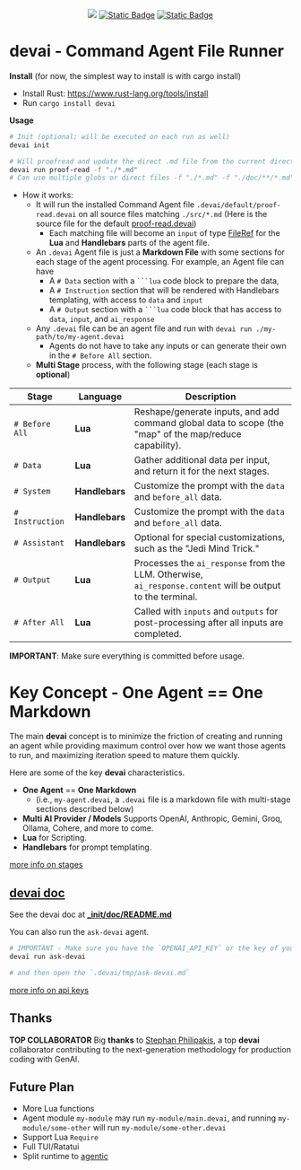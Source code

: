 <div align="center">

<a href="https://crates.io/crates/devai"><img src="https://img.shields.io/crates/v/devai.svg" /></a>
<a href="https://github.com/jeremychone/rust-devai"><img alt="Static Badge" src="https://img.shields.io/badge/GitHub-Repo?color=%23336699"></a>
<a href="https://www.youtube.com/watch?v=DSuvkCHdD5I&list=PL7r-PXl6ZPcBcLsBdBABOFUuLziNyigqj"><img alt="Static Badge" src="https://img.shields.io/badge/YouTube_devai_Intro-Video?style=flat&logo=youtube&color=%23ff0000"></a>

</div>

# **devai** - **Command Agent File Runner**

**Install** (for now, the simplest way to install is with cargo install)

- Install Rust: https://www.rust-lang.org/tools/install
- Run `cargo install devai`

**Usage**

```sh
# Init (optional; will be executed on each run as well)
devai init

# Will proofread and update the direct .md file from the current directory
devai run proof-read -f "./*.md"
# Can use multiple globs or direct files -f "./*.md" -f "./doc/**/*.md"
```

- How it works: 
  - It will run the installed Command Agent file `.devai/default/proof-read.devai` on all source files matching `./src/*.md` (Here is the source file for the default [proof-read.devai](/_init/agents/proof-read.devai))
    - Each matching file will become an `input` of type [FileRef](./_init/doc/lua.md#fileref) for the **Lua** and **Handlebars** parts of the agent file. 
  - An `.devai` Agent file is just a **Markdown File** with some sections for each stage of the agent processing. For example, an Agent file can have 
    - A `# Data` section with a ` ```lua ` code block to prepare the data, 
    - A `# Instruction` section that will be rendered with Handlebars templating, with access to `data` and `input`
    - A `# Output` section with a ` ```lua ` code block that has access to `data`, `input`, and `ai_response` 
  - Any `.devai` file can be an agent file and run with `devai run ./my-path/to/my-agent.devai`
    - Agents do not have to take any inputs or can generate their own in the `# Before All` section.
  - **Multi Stage** process, with the following stage (each stage is **optional**)

| Stage           | Language       | Description                                                                                                |
|-----------------|----------------|------------------------------------------------------------------------------------------------------------|
| `# Before All`  | **Lua**        | Reshape/generate inputs, and add command global data to scope (the "map" of the map/reduce capability).    |
| `# Data`        | **Lua**        | Gather additional data per input, and return it for the next stages.                                       |
| `# System`      | **Handlebars** | Customize the prompt with the `data` and `before_all` data.                                                |
| `# Instruction` | **Handlebars** | Customize the prompt with the `data` and `before_all` data.                                                |
| `# Assistant`   | **Handlebars** | Optional for special customizations, such as the "Jedi Mind Trick."                                        |
| `# Output`      | **Lua**        | Processes the `ai_response` from the LLM. Otherwise, `ai_response.content` will be output to the terminal. |
| `# After All`   | **Lua**        | Called with `inputs` and `outputs` for post-processing after all inputs are completed.                     |
<style>table td:first-child {white-space: nowrap;}</style>

**IMPORTANT**: Make sure everything is committed before usage.

# Key Concept - **One Agent** == **One Markdown** 

The main **devai** concept is to minimize the friction of creating and running an agent while providing maximum control over how we want those agents to run, and maximizing iteration speed to mature them quickly.

Here are some of the key **devai** characteristics. 

- **One Agent** == **One Markdown** 
    - (i.e., `my-agent.devai`, a `.devai` file is a markdown file with multi-stage sections described below)
- **Multi AI Provider / Models** Supports OpenAI, Anthropic, Gemini, Groq, Ollama, Cohere, and more to come. 
- **Lua** for Scripting.
- **Handlebars** for prompt templating. 


[more info on stages](_init/doc/README.md#complete-stages-description)

## [devai doc](_init/doc/README.md)

See the devai doc at **[_init/doc/README.md](_init/doc/README.md)**

You can also run the `ask-devai` agent. 

```sh
# IMPORTANT - Make sure you have the `OPENAI_API_KEY` or the key of your model in your environment
devai run ask-devai

# and then open the `.devai/tmp/ask-devai.md`
```

[more info on api keys](_init/doc/README.md#api-keys)

## Thanks

**TOP COLLABORATOR** Big **thanks** to [Stephan Philipakis](https://github.com/sphilipakis), a top **devai** collaborator contributing to the next-generation methodology for production coding with GenAI.


## Future Plan

- More Lua functions
- Agent module `my-module` may run `my-module/main.devai`, and running `my-module/some-other` will run `my-module/some-other.devai`
- Support Lua `Require`
- Full TUI/Ratatui 
- Split runtime to [agentic](https://crates.io/crates/agentic)
